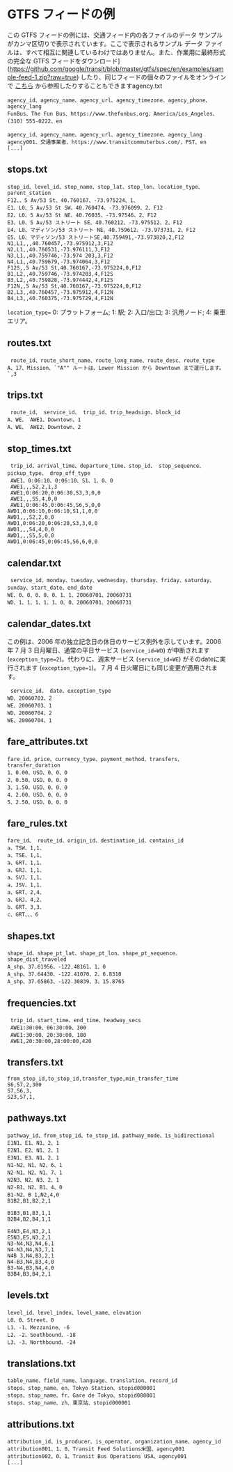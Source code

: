 # GTFS フィードの例

この GTFS フィードの例には、交通フィード内の各ファイルのデータ サンプルがカンマ区切りで表示されています。ここで表示されるサンプル データ ファイルは、すべて相互に関連しているわけではありません。また、作業用に最終形式の完全な GTFS フィードをダウンロード](https://github.com/google/transit/blob/master/gtfs/spec/en/examples/sample-feed-1.zip?raw=true) したり、同じフィードの個々のファイルをオンラインで [こちら](https://github.com/google/transit/tree/master/gtfs/spec/en/examples/sample-feed-1) から参照したりすることもできますagency.txt 

```
agency_id、agency_name、agency_url、agency_timezone、agency_phone、agency_lang
FunBus、The Fun Bus、https://www.thefunbus.org、America/Los_Angeles、(310) 555-0222、en
```

```
agency_id、agency_name、agency_url、agency_timezone、agency_lang
agency001、交通事業者、https://www.transitcommuterbus.com/、PST、en
[...]
```

## stops.txt 

```
stop_id、level_id、stop_name、stop_lat、stop_lon、location_type、parent_station
F12、、5 Av/53 St、40.760167、-73.975224、1、
E1、L0、5 Av/53 St SW、40.760474、-73.976099、2、F12
E2、L0、5 Av/53 St NE、40.76035、-73.97546、2、F12
E3、L0、5 Av/53 ストリート SE、40.760212、-73.975512、2、F12
E4、L0、マディソン/53 ストリート NE、40.759612、-73.973731、2、F12
E5、L0、マディソン/53 ストリートSE,40.759491,-73.973820,2,F12
N1,L1,,,40.760457,-73.975912,3,F12
N2,L1,,40.760531,-73.976111,3,F12
N3,L1,,40.759746,-73.974 203,3,F12
N4,L1,,40.759679,-73.974064,3,F12
F12S,,5 Av/53 St,40.760167,-73.975224,0,F12
B1,L2,,40.759746,-73.974203,4,F12S
B3,L2,,40.759828,-73.974442,4,F12S
F12N,,5 Av/53 St,40.760167,-73.975224,0,F12
B2,L3,,40.760457,-73.975912,4,F12N
B4,L3,,40.760375,-73.975729,4,F12N 
```
 `location_type=` 0: プラットフォーム; 1: 駅; 2: 入口/出口; 3: 汎用ノード; 4: 乗車エリア。

## routes.txt 

```
 route_id、route_short_name、route_long_name、route_desc、route_type
A、17、Mission、`"A"" ルートは、Lower Mission から Downtown まで運行します。`,3
```

## trips.txt 

```
 route_id、 service_id、 trip_id、trip_headsign、block_id
A、WE、 AWE1、Downtown、1
A、WE、 AWE2、Downtown、2
```

## stop_times.txt 

```
 trip_id、arrival_time、departure_time、stop_id、 stop_sequence、 pickup_type、 drop_off_type 
 AWE1、0:06:10、0:06:10、S1、1、0、0
 AWE1,,,S2,2,1,3
 AWE1,0:06:20,0:06:30,S3,3,0,0
 AWE1,,,S5,4,0,0
 AWE1,0:06:45,0:06:45,S6,5,0,0
AWD1,0:06:10,0:06:10,S1,1,0,0
AWD1,,,S2,2,0,0
AWD1,0:06:20,0:06:20,S3,3,0,0
AWD1,,,S4,4,0,0
AWD1,,,S5,5,0,0
AWD1,0:06:45,0:06:45,S6,6,0,0
```

## calendar.txt 

```
 service_id、monday、tuesday、wednesday、thursday、friday、saturday、sunday、start_date、end_date
WE、0、0、0、0、0、1、1、20060701、20060731
WD、1、1、1、1、1、0、0、20060701、20060731
```

## calendar_dates.txt 

この例は、2006 年の独立記念日の休日のサービス例外を示しています。2006 年 7 月 3 日月曜日、通常の平日サービス (`service_id=WD`) が中断されます (`exception_type=2`)。代わりに、週末サービス (`service_id=WE`) がそのdateに実行されます (`exception_type=1`)。 7 月 4 日火曜日にも同じ変更が適用されます。

```
 service_id、 date、exception_type
WD、20060703、2
WE、20060703、1
WD、20060704、2
WE、20060704、1
```

## fare_attributes.txt 

```
fare_id、price、currency_type、payment_method、transfers、transfer_duration
1、0.00、USD、0、0、0
2、0.50、USD、0、0、0
3、1.50、USD、0、0、0
4、2.00、USD、0、0、0
5、2.50、USD、0、0、0
```

## fare_rules.txt 

```
fare_id、 route_id、origin_id、destination_id、contains_id
a、TSW、1,1、
a、TSE、1,1、
a、GRT、1,1、
a、GRJ、1,1、
a、SVJ、1,1、
a、JSV、1,1、
a、GRT、2,4、
a、GRJ、4,2、
b、GRT、3,3、
c、GRT、、、6
```

## shapes.txt 

```
shape_id、shape_pt_lat、shape_pt_lon、shape_pt_sequence、shape_dist_traveled
A_shp、37.61956、-122.48161、1、0
A_shp、37.64430、-122.41070、2、6.8310
A_shp、37.65863、-122.30839、3、15.8765
```

## frequencies.txt 

```
 trip_id、start_time、end_time、headway_secs
 AWE1:30:00、06:30:00、300
 AWE1:30:00、20:30:00、180
 AWE1,20:30:00,28:00:00,420
```

## transfers.txt 

```
from_stop_id,to_stop_id,transfer_type,min_transfer_time
S6,S7,2,300
S7,S6,3,
S23,S7,1,
```

## pathways.txt 

```
pathway_id、from_stop_id、to_stop_id、pathway_mode、is_bidirectional
E1N1、E1、N1、2、1
E2N1、E2、N1、2、1
E3N1、E3、N1、2、1
N1-N2、N1、N2、6、1
N2-N1、N2、N1、7、1
N2N3、N2、N3、2、1
N2-B1、N2、B1、4、0
B1-N2、B 1,N2,4,0
B1B2,B1,B2,2,1

B1B3,B1,B3,1,1
B2B4,B2,B4,1,1

E4N3,E4,N3,2,1
E5N3,E5,N3,2,1
N3-N4,N3,N4,6,1
N4-N3,N4,N3,7,1
N4B 3,N4,B3,2,1
N4-B3,N4,B3,4,0
B3-N4,B3,N4,4,0
B3B4,B3,B4,2,1
```

## levels.txt 

```
level_id、level_index、level_name、elevation
L0、0、Street、0
L1、-1、Mezzanine、-6
L2、-2、Southbound、-18
L3、-3、Northbound、-24
```

## translations.txt 

```
table_name、field_name、language、translation、record_id
stops、stop_name、en、Tokyo Station、stopid000001
stops、stop_name、fr、Gare de Tokyo、stopid000001
stops、stop_name、zh、東京站、stopid000001
```

## attributions.txt 

```
attribution_id、is_producer、is_operator、organization_name、agency_id
attribution001、1、0、Transit Feed Solutions米国、agency001
attribution002、0、1、Transit Bus Operations USA、agency001
[...]
```